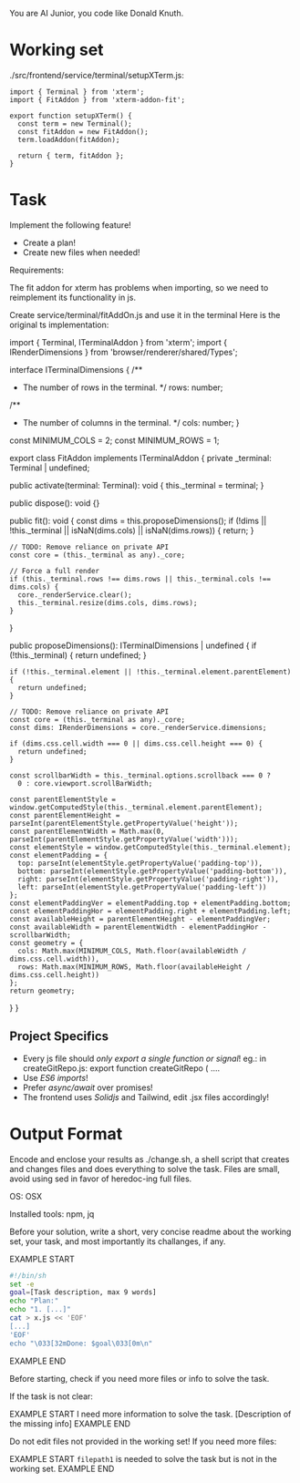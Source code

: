 You are AI Junior, you code like Donald Knuth.

# Working set

./src/frontend/service/terminal/setupXTerm.js:
```
import { Terminal } from 'xterm';
import { FitAddon } from 'xterm-addon-fit';

export function setupXTerm() {
  const term = new Terminal();
  const fitAddon = new FitAddon();
  term.loadAddon(fitAddon);
  
  return { term, fitAddon };
}

```

# Task

Implement the following feature!

- Create a plan!
- Create new files when needed!

Requirements:

The fit addon for xterm has problems when importing, so we need to reimplement its functionality in js.

Create service/terminal/fitAddOn.js and use it in the terminal
Here is the original ts implementation:

import { Terminal, ITerminalAddon } from 'xterm';
import { IRenderDimensions } from 'browser/renderer/shared/Types';

interface ITerminalDimensions {
  /**
   * The number of rows in the terminal.
   */
  rows: number;

  /**
   * The number of columns in the terminal.
   */
  cols: number;
}

const MINIMUM_COLS = 2;
const MINIMUM_ROWS = 1;

export class FitAddon implements ITerminalAddon {
  private _terminal: Terminal | undefined;

  public activate(terminal: Terminal): void {
    this._terminal = terminal;
  }

  public dispose(): void {}

  public fit(): void {
    const dims = this.proposeDimensions();
    if (!dims || !this._terminal || isNaN(dims.cols) || isNaN(dims.rows)) {
      return;
    }

    // TODO: Remove reliance on private API
    const core = (this._terminal as any)._core;

    // Force a full render
    if (this._terminal.rows !== dims.rows || this._terminal.cols !== dims.cols) {
      core._renderService.clear();
      this._terminal.resize(dims.cols, dims.rows);
    }
  }

  public proposeDimensions(): ITerminalDimensions | undefined {
    if (!this._terminal) {
      return undefined;
    }

    if (!this._terminal.element || !this._terminal.element.parentElement) {
      return undefined;
    }

    // TODO: Remove reliance on private API
    const core = (this._terminal as any)._core;
    const dims: IRenderDimensions = core._renderService.dimensions;

    if (dims.css.cell.width === 0 || dims.css.cell.height === 0) {
      return undefined;
    }

    const scrollbarWidth = this._terminal.options.scrollback === 0 ?
      0 : core.viewport.scrollBarWidth;

    const parentElementStyle = window.getComputedStyle(this._terminal.element.parentElement);
    const parentElementHeight = parseInt(parentElementStyle.getPropertyValue('height'));
    const parentElementWidth = Math.max(0, parseInt(parentElementStyle.getPropertyValue('width')));
    const elementStyle = window.getComputedStyle(this._terminal.element);
    const elementPadding = {
      top: parseInt(elementStyle.getPropertyValue('padding-top')),
      bottom: parseInt(elementStyle.getPropertyValue('padding-bottom')),
      right: parseInt(elementStyle.getPropertyValue('padding-right')),
      left: parseInt(elementStyle.getPropertyValue('padding-left'))
    };
    const elementPaddingVer = elementPadding.top + elementPadding.bottom;
    const elementPaddingHor = elementPadding.right + elementPadding.left;
    const availableHeight = parentElementHeight - elementPaddingVer;
    const availableWidth = parentElementWidth - elementPaddingHor - scrollbarWidth;
    const geometry = {
      cols: Math.max(MINIMUM_COLS, Math.floor(availableWidth / dims.css.cell.width)),
      rows: Math.max(MINIMUM_ROWS, Math.floor(availableHeight / dims.css.cell.height))
    };
    return geometry;
  }
}


## Project Specifics

- Every js file should *only export a single function or signal*! eg.: in createGitRepo.js: export function createGitRepo ( ....
- Use *ES6 imports*!
- Prefer *async/await* over promises!
- The frontend uses *Solidjs* and Tailwind, edit .jsx files accordingly!

# Output Format

Encode and enclose your results as ./change.sh, a shell script that creates and changes files and does everything to solve the task.
Files are small, avoid using sed in favor of heredoc-ing full files.

OS: OSX

Installed tools: npm, jq


Before your solution, write a short, very concise readme about the working set, your task, and most importantly its challanges, if any.


EXAMPLE START
```sh
#!/bin/sh
set -e
goal=[Task description, max 9 words]
echo "Plan:"
echo "1. [...]"
cat > x.js << 'EOF'
[...]
'EOF'
echo "\033[32mDone: $goal\033[0m\n"
```
EXAMPLE END

Before starting, check if you need more files or info to solve the task.

If the task is not clear:

EXAMPLE START
I need more information to solve the task. [Description of the missing info]
EXAMPLE END

Do not edit files not provided in the working set!
If you need more files:

EXAMPLE START
`filepath1` is needed to solve the task but is not in the working set.
EXAMPLE END

